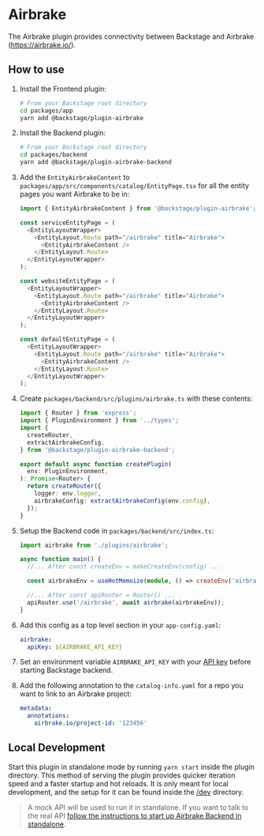# Airbrake

The Airbrake plugin provides connectivity between Backstage and Airbrake (https://airbrake.io/).

## How to use

1. Install the Frontend plugin:

   ```bash
   # From your Backstage root directory
   cd packages/app
   yarn add @backstage/plugin-airbrake
   ```

2. Install the Backend plugin:

   ```bash
   # From your Backstage root directory
   cd packages/backend
   yarn add @backstage/plugin-airbrake-backend
   ```

3. Add the `EntityAirbrakeContent` to `packages/app/src/components/catalog/EntityPage.tsx` for all the entity pages you want Airbrake to be in:

   ```typescript jsx
   import { EntityAirbrakeContent } from '@backstage/plugin-airbrake';

   const serviceEntityPage = (
     <EntityLayoutWrapper>
       <EntityLayout.Route path="/airbrake" title="Airbrake">
         <EntityAirbrakeContent />
       </EntityLayout.Route>
     </EntityLayoutWrapper>
   );

   const websiteEntityPage = (
     <EntityLayoutWrapper>
       <EntityLayout.Route path="/airbrake" title="Airbrake">
         <EntityAirbrakeContent />
       </EntityLayout.Route>
     </EntityLayoutWrapper>
   );

   const defaultEntityPage = (
     <EntityLayoutWrapper>
       <EntityLayout.Route path="/airbrake" title="Airbrake">
         <EntityAirbrakeContent />
       </EntityLayout.Route>
     </EntityLayoutWrapper>
   );
   ```

4. Create `packages/backend/src/plugins/airbrake.ts` with these contents:

   ```typescript
   import { Router } from 'express';
   import { PluginEnvironment } from '../types';
   import {
     createRouter,
     extractAirbrakeConfig,
   } from '@backstage/plugin-airbrake-backend';

   export default async function createPlugin(
     env: PluginEnvironment,
   ): Promise<Router> {
     return createRouter({
       logger: env.logger,
       airbrakeConfig: extractAirbrakeConfig(env.config),
     });
   }
   ```

5. Setup the Backend code in `packages/backend/src/index.ts`:

   ```typescript
   import airbrake from './plugins/airbrake';

   async function main() {
     //... After const createEnv = makeCreateEnv(config) ...

     const airbrakeEnv = useHotMemoize(module, () => createEnv('airbrake'));

     //... After const apiRouter = Router() ...
     apiRouter.use('/airbrake', await airbrake(airbrakeEnv));
   }
   ```

6. Add this config as a top level section in your `app-config.yaml`:

   ```yaml
   airbrake:
     apiKey: ${AIRBRAKE_API_KEY}
   ```

7. Set an environment variable `AIRBRAKE_API_KEY` with your [API key](https://airbrake.io/docs/api/#authentication)
   before starting Backstage backend.

8. Add the following annotation to the `catalog-info.yaml` for a repo you want to link to an Airbrake project:

   ```yaml
   metadata:
     annotations:
       airbrake.io/project-id: '123456'
   ```

## Local Development

Start this plugin in standalone mode by running `yarn start` inside the plugin directory. This method of serving the plugin provides quicker
iteration speed and a faster startup and hot reloads. It is only meant for local development, and the setup for it can
be found inside the [/dev](./dev) directory.

> A mock API will be used to run it in standalone. If you want to talk to the real API [follow the instructions to start up Airbrake Backend in standalone](../airbrake-backend/README.md#local-development).
